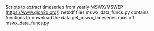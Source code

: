 Scripts to extract timeseries from yearly MSWX/MSWEP (https://www.gloh2o.org/) netcdf files
mswx_data_funcs.py contains functions to download the data
get_mswx_timeseries runs off mswx_data_funcs.py
